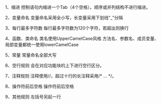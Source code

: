 1、缩进
控制语句内缩进一个Tab（4个空格）。顺序或并列结构不进行缩进。

2、变量命名 
变量命名采用全小写，长变量采用下划线“_”分隔

3、每行最多字符数 
每行最多字符数为120个字符，若超出则换行

4、函数、类命名 
类名使用UpperCamelCase风格 
方法名、参数名、成员变量、局部变量都统一使用lowerCamelCase

5、常量 
常量命名全部大写

6、空行规则 
会在对应功能块的上下进行空行区分。

7、注释规则 
注释使用//，超过十行的长注释采用/* ... */。

8、操作符前后空格 
操作符前后空格

9、其他规则 
左括号另起一行